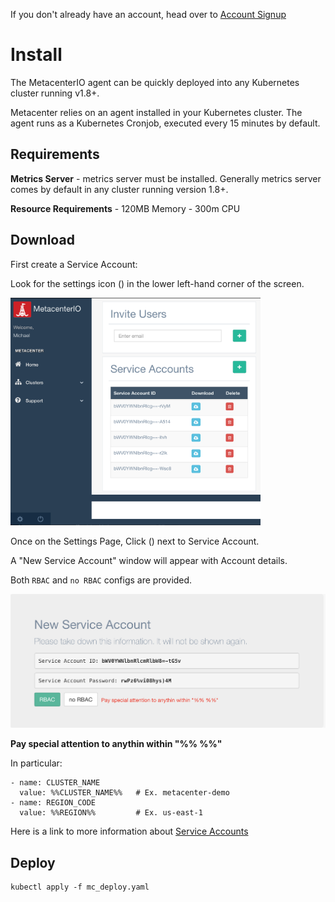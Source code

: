 If you don't already have an account, head over to [Account Signup](https://console.metacenter.io/login#signup)


# Install

The MetacenterIO agent can be quickly deployed into any Kubernetes cluster running v1.8+.


Metacenter relies on an agent installed in your Kubernetes cluster.
The agent runs as a Kubernetes Cronjob, executed every 15 minutes by default. 


## Requirements
**Metrics Server** - metrics server must be installed. Generally metrics server comes by default in any cluster running version 1.8+.

**Resource Requirements**
    - 120MB Memory
    - 300m CPU


## Download

First create a Service Account:

Look for the settings icon (<span class="fa fa-cog"></span>) in the lower left-hand corner of the screen. 

<img src="_media/mainpage.png" width="400">

Once on the Settings Page, Click (<span class="fa fa-plus"></span>) next to Service Account.

A "New Service Account" window will appear with Account details.

Both `RBAC` and `no RBAC` configs are provided. 

<img src="_media/add_service_account.png" width="600">

**Pay special attention to anythin within "%% %%"**

In particular:
```
- name: CLUSTER_NAME
  value: %%CLUSTER_NAME%%   # Ex. metacenter-demo
- name: REGION_CODE
  value: %%REGION%%         # Ex. us-east-1
```

Here is a link to more information about [Service Accounts](serviceaccount.md)



## Deploy


```
kubectl apply -f mc_deploy.yaml

```